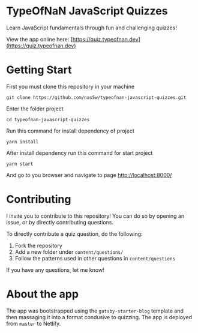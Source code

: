 # TypeOfNaN JavaScript Quizzes

Learn JavaScript fundamentals through fun and challenging quizzes!

View the app online here: [https://quiz.typeofnan.dev](https://quiz.typeofnan.dev)

# Getting Start

First you must clone this repository in your machine

```
git clone https://github.com/nas5w/typeofnan-javascript-quizzes.git
```

Enter the folder project
```
cd typeofnan-javascript-quizzes
```

Run this command for install dependency of project
```
yarn install
```

After install dependency run this command for start project
```
yarn start
```

And go to you browser and navigate to page [http://localhost:8000/](http://localhost:8000/)

# Contributing

I invite you to contribute to this repository! You can do so by opening an issue, or by directly contributing questions.

To directly contribute a quiz question, do the following:

1. Fork the repository
2. Add a new folder under `content/questions/`
3. Follow the patterns used in other questions in `content/questions`

If you have any questions, let me know!

# About the app

The app was bootstrapped using the `gatsby-starter-blog` template and then massaging it into a format condusive to quizzing. The app is deployed from `master` to Netlify.
